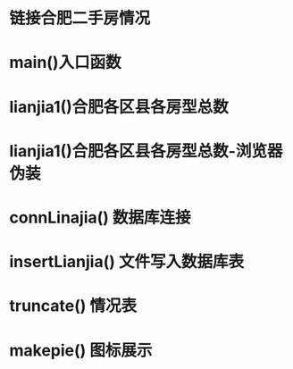 # 链接合肥二手房情况
# main()入口函数
# lianjia1()合肥各区县各房型总数
# lianjia1()合肥各区县各房型总数-浏览器伪装
# connLinajia() 数据库连接
# insertLianjia() 文件写入数据库表
# truncate() 情况表
# makepie() 图标展示
